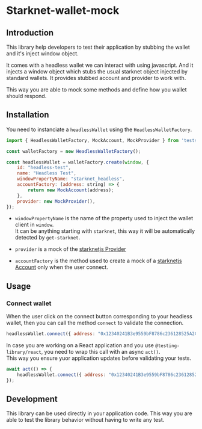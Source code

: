 # Starknet-wallet-mock

## Introduction

This library help developers to test their application by stubbing the wallet and it's inject window object.

It comes with a headless wallet we can interact with using javascript.
And it injects a window object which stubs the usual starknet object injected by standard wallets.
It provides stubbed account and provider to work with.

This way you are able to mock some methods and define how you wallet should respond.

## Installation

You need to instanciate a `headlessWallet` using the `HeadlessWalletFactory`.  

```javascript
import { HeadlessWalletFactory, MockAccount, MockProvider } from 'tests/lib/starknet_headless';

const walletFactory = new HeadlessWalletFactory();

const headlessWallet = walletFactory.create(window, {
    id: "headless-test",
    name: "Headless Test",
    windowPropertyName: "starknet_headless",
    accountFactory: (address: string) => {
        return new MockAccount(address);
    },
    provider: new MockProvider(),
});
```

- `windowPropertyName` is the name of the property used to inject the wallet client in `window`.  
It can be anything starting with `starknet`, this way it will be automatically detected by `get-starknet`.

- `provider` is a mock of the [starknetjs Provider](https://www.starknetjs.com/docs/API/provider)

- `accountFactory` is the method used to create a mock of a [starknetjs Account](https://www.starknetjs.com/docs/API/account) only when the user connect.  

## Usage


### Connect wallet


When the user click on the connect button corresponding to your headless wallet, then you can call the method `connect` to validate the connection.

```javascript
headlessWallet.connect({ address: "0x12340241B3e9559bF8786c236128525A2CC36a2c04F0115Ff902c63Df712cdef" });
```

In case you are working on a React application and you use `@testing-library/react`, you need to wrap this call with an async `act()`.  
This way you ensure yuor application updates before validating your tests.

```javascript
await act(() => {
    headlessWallet.connect({ address: "0x12340241B3e9559bF8786c236128525A2CC36a2c04F0115Ff902c63Df712cdef" });
});
```

## Development

This library can be used directly in your application code. 
This way you are able to test the library behavior without having to write any test.
